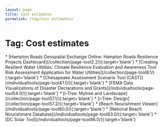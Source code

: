 ```yaml
---
layout: page
title: Cost estimates
permalink: /tag/Cost estimates/
---
```

<h1>Tag: Cost estimates</h1>
* [Hampton Roads Geospatial Exchange Online: Hampton Roads Resilience Projects Dashboard](/collection/page-tool2.2/){:target='blank'}
* [Creating Resilient Water Utilities: Climate Resilience Evaluation and Awareness Tool Risk Assessment Application for Water Utilities](/collection/page-tool8.1/){:target='blank'}
* [Chesapeake Assessment Scenario Tool (CAST)](/individualtools/page-tool47.0/){:target='blank'}
* [FEMA Data Visualizations of Disaster Declarations and Grants](/individualtools/page-tool54.0/){:target='blank'}
* [i-Tree: Mytree and Landscape](/collection/page-tool57.1/){:target='blank'}
* [i-Tree: Design](/collection/page-tool57.2/){:target='blank'}
* [Beach Nourishment Viewer](/individualtools/page-tool60.0/){:target='blank'}
* [National Beach Nourishment Database](/individualtools/page-tool63.0/){:target='blank'}
* [DC Solar Tool](/individualtools/page-tool86.0/){:target='blank'}
